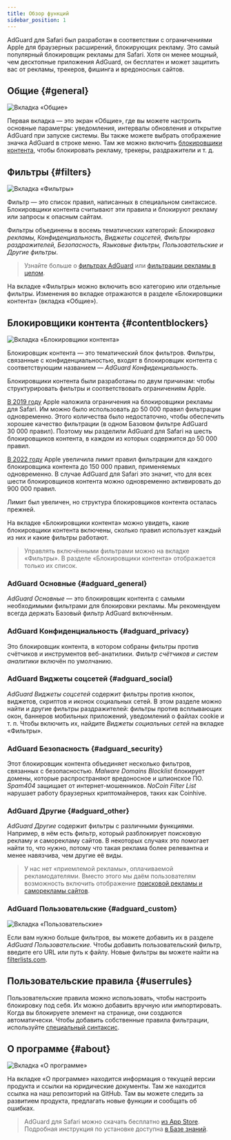 ```yaml
---
title: Обзор функций
sidebar_position: 1
---
```


AdGuard для Safari был разработан в соответствии с ограничениями Apple для браузерных расширений, блокирующих рекламу. Это самый популярный блокировщик рекламы для Safari. Хотя он менее мощный, чем десктопные приложения AdGuard, он бесплатен и может защитить вас от рекламы, трекеров, фишинга и вредоносных сайтов.

## Общие {#general}

![Вкладка «Общие»](https://cdn.adguard.com/public/Adguard/Blog/AG_for_Safari_in-depth_review/General.png)

Первая вкладка — это экран «Общие», где вы можете настроить основные параметры: уведомления, интервалы обновления и открытие AdGuard при запуске системы. Вы также можете выбрать отображение значка AdGuard в строке меню. Там же можно включить [блокировщики контента](#contentblockers), чтобы блокировать рекламу, трекеры, раздражители и т. д.

## Фильтры {#filters}

![Вкладка «Фильтры»](https://cdn.adguard.com/public/Adguard/Blog/AG_for_Safari_in-depth_review/Filters.png)

Фильтр — это список правил, написанных в специальном синтаксисе. Блокировщики контента считывают эти правила и блокируют рекламу или запросы к опасным сайтам.

Фильтры объединены в восемь тематических категорий: *Блокировка рекламы, Конфиденциальность, Виджеты соцсетей, Фильтры раздражителей, Безопасность, Языковые фильтры, Пользовательские и Другие фильтры*.
> Узнайте больше о [фильтрах AdGuard](/general/ad-filtering/adguard-filters) или [фильтрации рекламы в целом](/general/ad-filtering/how-ad-blocking-works).

На вкладке «Фильтры» можно включить всю категорию или отдельные фильтры. Изменения во вкладке отражаются в разделе «Блокировщики контента» (вкладка «Общие»).

## Блокировщики контента {#contentblockers}

![Вкладка «Блокировщики контента»](https://cdn.adguard.com/public/Adguard/Blog/AG_for_Safari_in-depth_review/Contentblockers.png)

Блокировщик контента — это тематический блок фильтров. Фильтры, связанные с конфиденциальностью, входят в блокировщик контента с соответствующим названием — *AdGuard Конфиденциальность*.

Блокировщики контента были разработаны по двум причинам: чтобы структурировать фильтры и соответствовать ограничениям Apple.

[В 2019 году](https://adguard.com/en/blog/adguard-safari-1-5.html) Apple наложила ограничения на блокировщики рекламы для Safari. Им можно было использовать до 50 000 правил фильтрации одновременно. Этого количества было недостаточно, чтобы обеспечить хорошее качество фильтрации (в одном Базовом фильтре AdGuard 30 000 правил). Поэтому мы разделили AdGuard для Safari на шесть блокировщиков контента, в каждом из которых содержится до 50 000 правил.

[В 2022 году](https://adguard.com/en/blog/adguard-for-safari-1-11.html) Apple увеличила лимит правил фильтрации для каждого блокировщика контента до 150 000 правил, применяемых одновременно. В случае AdGuard для Safari это значит, что для всех шести блокировщиков контента можно одновременно активировать до 900 000 правил.

Лимит был увеличен, но структура блокировщиков контента осталась прежней.

На вкладке «Блокировщики контента» можно увидеть, какие блокировщики контента включены, сколько правил использует каждый из них и какие фильтры работают.

> Управлять включёнными фильтрами можно на вкладке «Фильтры». В разделе «Блокировщики контента» отображается только их список.

### AdGuard Основные {#adguard_general}

*AdGuard Основные* — это блокировщик контента с самыми необходимыми фильтрами для блокировки рекламы. Мы рекомендуем всегда держать Базовый фильтр AdGuard включённым.

### AdGuard Конфиденциальность {#adguard_privacy}

Это блокировщик контента, в котором собраны фильтры против счётчиков и инструментов веб-анатилики. *Фильтр счётчиков и систем аналитики* включён по умолчанию.

### AdGuard Виджеты соцсетей {#adguard_social}

*AdGuard Виджеты соцсетей* содержит фильтры против кнопок, виджетов, скриптов и иконок социальных сетей. В этом разделе можно найти и другие фильтры раздражителей: фильтры против всплывающих окон, баннеров мобильных приложений, уведомлений о файлах cookie и т. п. Чтобы включить их, найдите *Виджеты социальных сетей* на вкладке «Фильтры».

### AdGuard Безопасность {#adguard_security}

Этот блокировщик контента объединяет несколько фильтров, связанных с безопасностью. *Malware Domains Blocklist* блокирует домены, которые распространяют вредоносное и шпионское ПО. *Spam404* защищает от интернет-мошенников. *NoCoin Filter List* нарушает работу браузерных криптомайнеров, таких как Coinhive.

### AdGuard Другие {#adguard_other}

*AdGuard Другие* содержит фильтры с различными функциями. Например, в нём есть фильтр, который разблокирует поисковую рекламу и саморекламу сайтов. В некоторых случаях это помогает найти то, что нужно, потому что такая реклама более релевантна и менее навязчива, чем другие её виды.

> У нас нет «приемлемой рекламы», оплачиваемой рекламодателями. Вместо этого мы даём пользователям возможность включить отображение [поисковой рекламы и саморекламы сайтов](/general/ad-filtering/search-ads).

### AdGuard Пользовательские {#adguard_custom}

![Вкладка «Пользовательские»](https://cdn.adguard.com/public/Adguard/Blog/AG_for_Safari_in-depth_review/AGCustom.png)

Если вам нужно больше фильтров, вы можете добавить их в разделе *AdGuard Пользовательские*. Чтобы добавить пользовательский фильтр, введите его URL или путь к файлу. Новые фильтры вы можете найти на [filterlists.com](https://filterlists.com/).

## Пользовательские правила {#userrules}

Пользовательские правила можно использовать, чтобы настроить блокировку под себя. Их можно добавить вручную или импортировать. Когда вы блокируете элемент на странице, они создаются автоматически. Чтобы добавить собственные правила фильтрации, используйте [специальный синтаксис](/general/ad-filtering/create-own-filters).

## О программе {#about}

![Вкладка «О программе»](https://cdn.adguard.com/public/Adguard/Blog/AG_for_Safari_in-depth_review/About.png)

На вкладке «О программе» находится информация о текущей версии продукта и ссылки на юридические документы. Там же находится ссылка на наш репозиторий на GitHub. Там вы можете следить за развитием продукта, предлагать новые функции и сообщать об ошибках.

> AdGuard для Safari можно скачать бесплатно [из App Store](https://apps.apple.com/app/adguard-for-safari/id1440147259). Подробная инструкция по установке доступна [в Базе знаний](/adguard-for-safari/installation).
